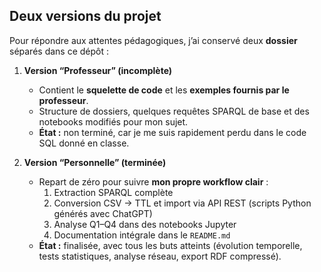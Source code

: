 ## Deux versions du projet

Pour répondre aux attentes pédagogiques, j’ai conservé deux **dossier** séparés dans ce dépôt :

1. **Version “Professeur” (incomplète)**  
   - Contient le **squelette de code** et les **exemples fournis par le professeur**.  
   - Structure de dossiers, quelques requêtes SPARQL de base et des notebooks modifiés pour mon sujet.  
   - **État :** non terminé, car je me suis rapidement perdu dans le code SQL donné en classe.

2. **Version “Personnelle” (terminée)**  
   - Repart de zéro pour suivre **mon propre workflow clair** :  
     1. Extraction SPARQL complète  
     2. Conversion CSV → TTL et import via API REST (scripts Python générés avec ChatGPT)  
     3. Analyse Q1–Q4 dans des notebooks Jupyter  
     4. Documentation intégrale dans le `README.md`  
   - **État :** finalisée, avec tous les buts atteints (évolution temporelle, tests statistiques, analyse réseau, export RDF compressé).  

